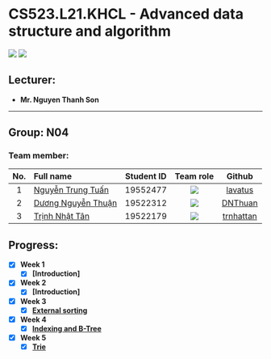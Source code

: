 # CS523.L21.KHCL - Advanced data structure and algorithm
![](https://img.shields.io/badge/Status-working-brightgreen) [![](https://img.shields.io/badge/Contributors-3-brightgreen)](https://github.com/TienNguyenKha/CS112.L23.KHCL---Analysis-and-Design-of-Algorithms/graphs/contributors)
## Lecturer:
- **Mr. Nguyen Thanh Son**   
---
## Group: N04

### Team member:
|No.| Full name         |Student ID       |Team role      |Github|
|:-:|:------------------|:---------:|:--------:|:-----------:|
| 1	|[Nguyễn Trung Tuấn](https://www.facebook.com/trungtuan.nguyen.509994)	| 19552477	| ![](https://img.shields.io/badge/-Leader-yellow) |[lavatus](https://github.com/lavatus)|
| 2	|[Dương Nguyễn Thuận](https://www.facebook.com/dnthuan.97)	| 19522312	| ![](https://img.shields.io/badge/-Member-yellow)  |[DNThuan](https://github.com/DNThuan)|
| 3	|[Trịnh Nhật Tân](https://www.facebook.com/8thJunie)	  | 19522179	| ![](https://img.shields.io/badge/-Member-yellow)  |[trnhattan](https://github.com/trnhattan)|

## Progress:
- [x] **Week 1** 
  - [x] **[Introduction]**

- [x] **Week 2** 
  - [x] **[Introduction]**

- [x] **Week 3**
  - [x] **[External sorting](https://github.com/Nhatthanh1/CTDLNC_nhom5/tree/Main/ExternalSort)**

- [x] **Week 4** 
  - [x] **[Indexing and B-Tree](https://github.com/CS523-L21-KHCL-TEAM-3/b-tree-visualizer)**

- [x] **Week 5**
  - [x] **[Trie](https://github.com/hoanghung3011/nhom6_cs523.l21.khcl)**
